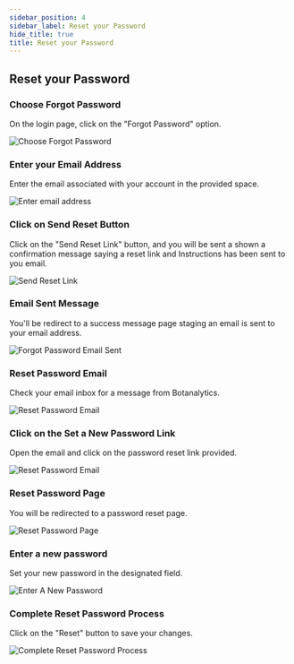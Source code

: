 ```yaml
---
sidebar_position: 4
sidebar_label: Reset your Password
hide_title: true
title: Reset your Password
---
```


## Reset your Password

### 

### Choose Forgot Password

On the login page, click on the "Forgot Password" option.

![Choose Forgot Password](@site/static/img/signup/forgot-password-button.png)

### Enter your Email Address

Enter the email associated with your account in the provided space.

![Enter email address](@site/static/img/signup/forgot-password-enter-email.png)

### Click on Send Reset Button

Click on the "Send Reset Link" button, and you will be sent a shown a confirmation message saying a reset link and Instructions has been sent to you email.

![Send Reset Link](@site/static/img/signup/forgot-password-send-reset-link-button.png)

### Email Sent Message

You'll be redirect to a success message page staging an email is sent to your email address.

![Forgot Password Email Sent](@site/static/img/signup/forgot-password-email-sent.png)

### Reset Password Email

Check your email inbox for a message from Botanalytics.

![Reset Password Email](@site/static/img/signup/reset-password-email.png)

### Click on the Set a New Password Link

Open the email and click on the password reset link provided.

![Reset Password Email](@site/static/img/signup/set-a-new-password-email-button.png)

### Reset Password Page

You will be redirected to a password reset page.

![Reset Password Page](@site/static/img/signup/reset-password.png)

### Enter a new password

Set your new password in the designated field.

![Enter A New Password](@site/static/img/signup/reset-password-entered.png)


### Complete Reset Password Process

Click on the "Reset"  button to save your changes.

![Complete Reset Password Process](@site/static/img/signup/reset-password-button.png)
